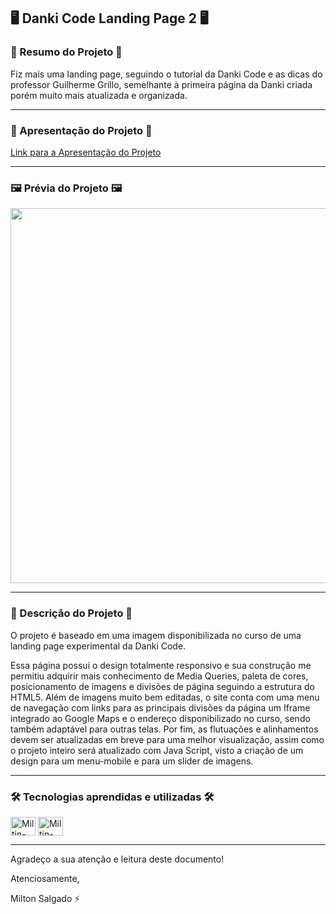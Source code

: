 ## 🖥️ Danki Code Landing Page 2 🖥️

### 📄 Resumo do Projeto 📄

Fiz mais uma landing page, seguindo o tutorial da Danki Code e as dicas do professor Guilherme Grillo, semelhante à primeira página da Danki criada porém muito mais atualizada e organizada.

<hr>

### 🚀 Apresentação do Projeto 🚀

<a target="_blank" href="https://www.linkedin.com/posts/milton-salgado-0630a1215_html-css-dev-activity-6943741729422364672-G-ZT?utm_source=linkedin_share&utm_medium=member_desktop_web">Link para a Apresentação do Projeto<a>

<hr>

### 🖼️ Prévia do Projeto 🖼️

<div align="center">
  <img height="600em" src="images/demo/landing_page_danki_2_index.jpg">
</div>

<hr>

### 📖 Descrição do Projeto 📖

O projeto é baseado em uma imagem disponibilizada no curso de uma landing page experimental da Danki Code.

Essa página possui o design totalmente responsivo e sua construção me permitiu adquirir mais conhecimento de Media Queries, paleta de cores, posicionamento de imagens e divisões de página seguindo a estrutura do HTML5. Além de imagens muito bem editadas, o site conta com uma menu de navegação com links para as principais divisões da página um Iframe integrado ao Google Maps e o endereço disponibilizado no curso, sendo também adaptável para outras telas. Por fim, as flutuações e alinhamentos devem ser atualizadas em breve para uma melhor visualização, assim como o projeto inteiro será atualizado com Java Script, visto a criação de um design para um menu-mobile e para um slider de imagens.

<hr>

### 🛠️ Tecnologias aprendidas e utilizadas 🛠️

<div style="display: inline_block">
  <img align="center" alt="Miltin-HTML" height="30" width="40" src="https://cdn.jsdelivr.net/gh/devicons/devicon/icons/html5/html5-plain.svg">
  <img align="center" alt="Miltin-CSS" height="30" width="40" src="https://cdn.jsdelivr.net/gh/devicons/devicon/icons/css3/css3-plain.svg">
</div>

<hr>

Agradeço a sua atenção e leitura deste documento!

Atenciosamente, 

Milton Salgado ⚡
